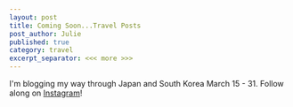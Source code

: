 ```yaml
---
layout: post
title: Coming Soon...Travel Posts
post_author: Julie
published: true
category: travel
excerpt_separator: <<< more >>>
---
```


I'm blogging my way through Japan and South Korea March 15 - 31. Follow along on <a href="http://www.instagram.com/shinytoything"><span>Instagram</a></span>!